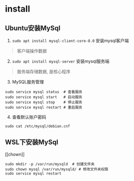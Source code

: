 # install

## Ubuntu安装MySql

1. `sudo apt install mysql-client-core-8.0` 安装mysql客户端

  > 客户端操作数据
  
2. `sudo apt install mysql-server` 安装mysql服务端

  > 服务端存储数据, 是核心程序
  
3. MySQL服务管理 

```shell
sudo service mysql status  # 查看服务
sudo service mysql start   # 启动服务
sudo service mysql stop    # 停止服务
sudo service mysql restart # 重启服务
```
4. 查看默认账户密码

```shell
sudo cat /etc/mysql/debian.cnf
```

 
## WSL下安装MySql

[[chown]] 

```shell
sudo mkdir -p /var/run/mysqld  # 创建文件夹
sudo chown mysql /var/run/mysqld/ # 修改文件夹权限
sudo service mysql restart
```
